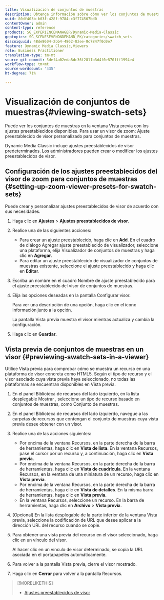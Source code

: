```yaml
---
title: Visualización de conjuntos de muestras
description: Obtenga información sobre cómo ver los conjuntos de muestras.
uuid: 80df403b-b03f-428f-9784-c3f774567bd0
contentOwner: admin
content-type: reference
products: SG_EXPERIENCEMANAGER/Dynamic-Media-Classic
geptopics: SG_SCENESEVENONDEMAND_PK/categories/swatch_sets
discoiquuid: 48de8604-2bb4-4862-82ee-0c7847f0d0e7
feature: Dynamic Media Classic,Viewers
role: Business Practitioner
translation-type: tm+mt
source-git-commit: 3def4a02eda8dc36f2811b3d4f0e870fff1994e4
workflow-type: tm+mt
source-wordcount: '435'
ht-degree: 71%

---
```



# Visualización de conjuntos de muestras{#viewing-swatch-sets}

Puede ver los conjuntos de muestras en la ventana Vista previa con los ajustes preestablecidos disponibles. Para usar un visor de zoom: Ajuste preestablecido de visor personalizado para conjuntos de muestras.

Dynamic Media Classic incluye ajustes preestablecidos de visor predeterminados. Los administradores pueden crear o modificar los ajustes preestablecidos de visor.

## Configuración de los ajustes preestablecidos del visor de zoom para conjuntos de muestras {#setting-up-zoom-viewer-presets-for-swatch-sets}

Puede crear y personalizar ajustes preestablecidos de visor de acuerdo con sus necesidades.

1. Haga clic en **Ajustes** > **Ajustes preestablecidos de visor**.
1. Realice una de las siguientes acciones:

   * Para crear un ajuste preestablecido, haga clic en **Add**. En el cuadro de diálogo Agregar ajuste preestablecido de visualizador, seleccione una plataforma, elija Visualizador de conjuntos de muestras y haga clic en **Agregar**.
   * Para editar un ajuste preestablecido de visualizador de conjuntos de muestras existente, seleccione el ajuste preestablecido y haga clic en **Editar**.

1. Escriba un nombre en el cuadro Nombre de ajuste preestablecido para el ajuste preestablecido del visor de conjuntos de muestras.
1. Elija las opciones deseadas en la pantalla Configurar visor. 

   Para ver una descripción de una opción, haga clic en el icono Información junto a la opción.

   La pantalla Vista previa muestra el visor mientras actualiza y cambia la configuración.

1. Haga clic en **Guardar**.

## Vista previa de conjuntos de muestras en un visor {#previewing-swatch-sets-in-a-viewer}

Utilice Vista previa para comprobar cómo se muestra un recurso en una plataforma de visor concreta como HTML5. Según el tipo de recurso y el visor asociado cuya vista previa haya seleccionado, no todas las plataformas se encuentran disponibles en Vista previa.

1. En el panel Biblioteca de recursos del lado izquierdo, en la lista desplegable Mostrar , seleccione un tipo de recurso basado en conjuntos de muestras, como Conjunto de muestras.
1. En el panel Biblioteca de recursos del lado izquierdo, navegue a las carpetas de recursos que contengan el conjunto de muestras cuya vista previa desee obtener con un visor.
1. Realice una de las acciones siguientes:

   * Por encima de la ventana Recursos, en la parte derecha de la barra de herramientas, haga clic en **Vista de lista**. En la ventana Recursos, pase el cursor por un recurso y, a continuación, haga clic en **Vista previa**.
   * Por encima de la ventana Recursos, en la parte derecha de la barra de herramientas, haga clic en **Vista de cuadrícula**. En la ventana Recursos, en la ventana de una miniatura de un recurso, haga clic en **Vista previa**.
   * Por encima de la ventana Recursos, en la parte derecha de la barra de herramientas, haga clic en **Vista de detalles**. En la misma barra de herramientas, haga clic en **Vista previa**.
   * En la ventana Recursos, seleccione un recurso. En la barra de herramientas, haga clic en **Archivo** > **Vista previa**.

1. (Opcional) En la lista desplegable de la parte inferior de la ventana Vista previa, seleccione la codificación de URL que desee aplicar a la dirección URL del recurso cuando se copie.
1. Para obtener una vista previa del recurso en el visor seleccionado, haga clic en un vínculo del visor.

   Al hacer clic en un vínculo de visor determinado, se copia la URL asociada en el portapapeles automáticamente.

1. Para volver a la pantalla Vista previa, cierre el visor mostrado.
1. Haga clic en **Cerrar** para volver a la pantalla Recursos.

>[!MORELIKETHIS]
>
>* [Ajustes preestablecidos de visor](application-setup.md#viewer_presets)

